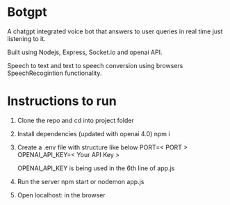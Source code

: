 # Botgpt

A chatgpt integrated voice bot that answers to user queries in real time just listening to it. 

Built using Nodejs, Express, Socket.io and openai API.

Speech to text and text to speech conversion using browsers SpeechRecogintion functionality.

# Instructions to run

1. Clone the repo and cd into project folder

2. Install dependencies
    (updated with openai 4.0)
    npm i
   
3. Create a .env file with structure like below
    PORT=< PORT >
    OPENAI_API_KEY=< Your API Key >

    OPENAI_API_KEY is being used in the 6th line of app.js

4. Run the server 
    npm start or nodemon app.js

5. Open localhost:<PORT> in the browser